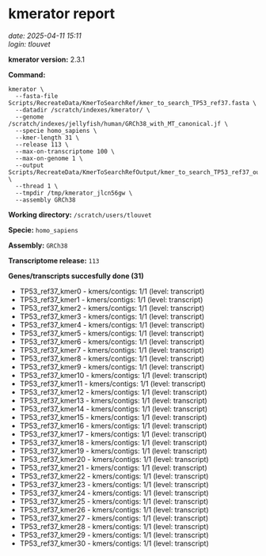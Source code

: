 # kmerator report
*date: 2025-04-11 15:11*  
*login: tlouvet*

**kmerator version:** 2.3.1

**Command:**

```
kmerator \
  --fasta-file Scripts/RecreateData/KmerToSearchRef/kmer_to_search_TP53_ref37.fasta \
  --datadir /scratch/indexes/kmerator/ \
  --genome /scratch/indexes/jellyfish/human/GRCh38_with_MT_canonical.jf \
  --specie homo_sapiens \
  --kmer-length 31 \
  --release 113 \
  --max-on-transcriptome 100 \
  --max-on-genome 1 \
  --output Scripts/RecreateData/KmerToSearchRefOutput/kmer_to_search_TP53_ref37_output \
  --thread 1 \
  --tmpdir /tmp/kmerator_jlcn56gw \
  --assembly GRCh38
```

**Working directory:** `/scratch/users/tlouvet`

**Specie:** `homo_sapiens`

**Assembly:** `GRCh38`

**Transcriptome release:** `113`

**Genes/transcripts succesfully done (31)**

- TP53_ref37_kmer0 - kmers/contigs: 1/1 (level: transcript)
- TP53_ref37_kmer1 - kmers/contigs: 1/1 (level: transcript)
- TP53_ref37_kmer2 - kmers/contigs: 1/1 (level: transcript)
- TP53_ref37_kmer3 - kmers/contigs: 1/1 (level: transcript)
- TP53_ref37_kmer4 - kmers/contigs: 1/1 (level: transcript)
- TP53_ref37_kmer5 - kmers/contigs: 1/1 (level: transcript)
- TP53_ref37_kmer6 - kmers/contigs: 1/1 (level: transcript)
- TP53_ref37_kmer7 - kmers/contigs: 1/1 (level: transcript)
- TP53_ref37_kmer8 - kmers/contigs: 1/1 (level: transcript)
- TP53_ref37_kmer9 - kmers/contigs: 1/1 (level: transcript)
- TP53_ref37_kmer10 - kmers/contigs: 1/1 (level: transcript)
- TP53_ref37_kmer11 - kmers/contigs: 1/1 (level: transcript)
- TP53_ref37_kmer12 - kmers/contigs: 1/1 (level: transcript)
- TP53_ref37_kmer13 - kmers/contigs: 1/1 (level: transcript)
- TP53_ref37_kmer14 - kmers/contigs: 1/1 (level: transcript)
- TP53_ref37_kmer15 - kmers/contigs: 1/1 (level: transcript)
- TP53_ref37_kmer16 - kmers/contigs: 1/1 (level: transcript)
- TP53_ref37_kmer17 - kmers/contigs: 1/1 (level: transcript)
- TP53_ref37_kmer18 - kmers/contigs: 1/1 (level: transcript)
- TP53_ref37_kmer19 - kmers/contigs: 1/1 (level: transcript)
- TP53_ref37_kmer20 - kmers/contigs: 1/1 (level: transcript)
- TP53_ref37_kmer21 - kmers/contigs: 1/1 (level: transcript)
- TP53_ref37_kmer22 - kmers/contigs: 1/1 (level: transcript)
- TP53_ref37_kmer23 - kmers/contigs: 1/1 (level: transcript)
- TP53_ref37_kmer24 - kmers/contigs: 1/1 (level: transcript)
- TP53_ref37_kmer25 - kmers/contigs: 1/1 (level: transcript)
- TP53_ref37_kmer26 - kmers/contigs: 1/1 (level: transcript)
- TP53_ref37_kmer27 - kmers/contigs: 1/1 (level: transcript)
- TP53_ref37_kmer28 - kmers/contigs: 1/1 (level: transcript)
- TP53_ref37_kmer29 - kmers/contigs: 1/1 (level: transcript)
- TP53_ref37_kmer30 - kmers/contigs: 1/1 (level: transcript)
